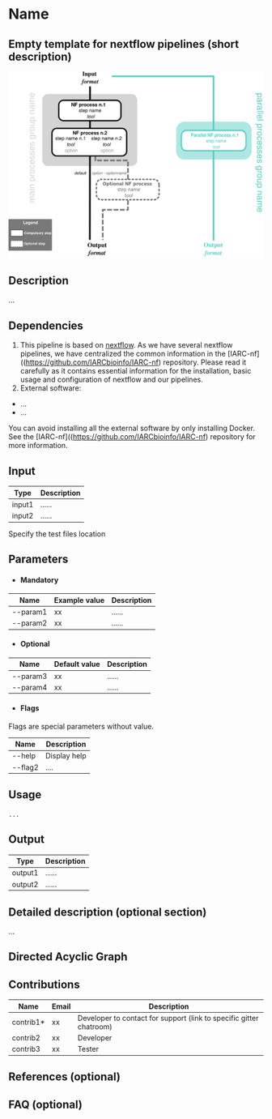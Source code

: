 # Name
## Empty template for nextflow pipelines (short description)

![Workflow representation](template-nf.png)

## Description
...

## Dependencies 

1. This pipeline is based on [nextflow](https://www.nextflow.io). As we have several nextflow pipelines, we have centralized the common information in the [IARC-nf]((https://github.com/IARCbioinfo/IARC-nf) repository. Please read it carefully as it contains essential information for the installation, basic usage and configuration of nextflow and our pipelines.
2. External software:
- ...
- ...

You can avoid installing all the external software by only installing Docker. See the [IARC-nf]((https://github.com/IARCbioinfo/IARC-nf) repository for more information.


## Input 
  | Type      | Description     |
  |-----------|---------------|
  | input1    | ...... |
  | input2    | ...... |
  
  Specify the test files location

## Parameters

  * #### Mandatory
| Name      | Example value | Description     |
|-----------|---------------|-----------------| 
| --param1    |            xx | ...... |
| --param2    |            xx | ...... |
  
  * #### Optional
| Name      | Default value | Description     |
|-----------|---------------|-----------------| 
| --param3   |            xx | ...... |
| --param4    |            xx | ...... |

  * #### Flags
  
Flags are special parameters without value.

| Name      | Description     |
|-----------|-----------------| 
| --help    | Display help |
| --flag2    |      .... |

	
## Usage 
  ```
  ...
  ```
  
## Output 
  | Type      | Description     |
  |-----------|---------------|
  | output1    | ...... |
  | output2    | ...... |


## Detailed description (optional section)
...

## Directed Acyclic Graph


## Contributions

  | Name      | Email | Description     |
  |-----------|---------------|-----------------| 
  | contrib1*    |            xx | Developer to contact for support (link to specific gitter chatroom) |
  | contrib2    |            xx | Developer |
  | contrib3    |            xx | Tester |
  
## References (optional)
	
## FAQ (optional)
